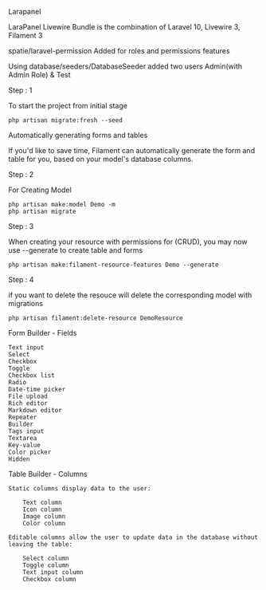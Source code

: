 Larapanel

LaraPanel Livewire Bundle is the combination of Laravel 10, Livewire 3, Filament 3

spatie/laravel-permission Added for roles and permissions features

Using database/seeders/DatabaseSeeder added two users Admin(with Admin Role) & Test

Step : 1

To start the project from initial stage

    php artisan migrate:fresh --seed

Automatically generating forms and tables

If you'd like to save time, Filament can automatically generate the form and table for you, based on your model's database columns.

<!-- The doctrine/dbal package is required to use this functionality:

    composer require doctrine/dbal --dev -->

Step : 2

For Creating Model
    
    php artisan make:model Demo -m
    php artisan migrate

Step : 3

When creating your resource with permissions for (CRUD), you may now use --generate to create table and forms

<!-- php artisan cache:forget spatie.permission.cache 

    php artisan cache:clear -->

    php artisan make:filament-resource-features Demo --generate

Step : 4

if you want to delete the resouce will delete the corresponding model with migrations

    php artisan filament:delete-resource DemoResource

<!-- Creating Policy to assign the Permissions   

    php artisan make:policy DemoPolicy --model=Demo -->



<!-- For Deleting created Model

    php artisan delete:model Demo -->

Form Builder - Fields
    
    Text input
    Select
    Checkbox
    Toggle
    Checkbox list
    Radio
    Date-time picker
    File upload
    Rich editor
    Markdown editor
    Repeater
    Builder
    Tags input
    Textarea
    Key-value
    Color picker
    Hidden

Table Builder - Columns

    Static columns display data to the user:

        Text column
        Icon column
        Image column
        Color column

    Editable columns allow the user to update data in the database without leaving the table:

        Select column
        Toggle column
        Text input column
        Checkbox column



